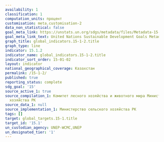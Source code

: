 ```yaml
---
availability: 1
classification: 1
computation_units: процент
customisation: meta.customisation-2
data_non_statistical: false
goal_meta_link: https://unstats.un.org/sdgs/metadata/files/Metadata-15-01-02.pdf
goal_meta_link_text: United Nations Sustainable Development Goals Metadata (pdf 456kB)
graph_title: global_indicators.15-1-2.title
graph_type: line
indicator: 15.1.2
indicator_name: global_indicators.15-1-2.title
indicator_sort_order: 15-01-02
layout: indicator
national_geographical_coverage: Казахстан
permalink: /15-1-2/
published: true
reporting_status: complete
sdg_goal: '15'
source_active_1: true
source_compilation_1: Комитет лесного хозяйства и животного мира Министерство сельского
  хозяйства РК
source_data_1: null
source_implementation_1: Министерство сельского хозяйства РК
tags: []
target: global_targets.15-1.title
target_id: '15.1'
un_custodian_agency: UNEP-WCMC,UNEP
un_designated_tier: '1'
---
```

